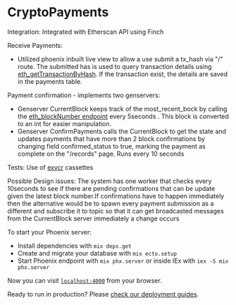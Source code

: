 # CryptoPayments

Integration:
  Integrated with Etherscan API using Finch
 
Receive Payments:
  * Utilized phoenix inbuilt live view to allow a use submit a tx_hash via "/" route. The submitted has is used to query transaction details using [eth_getTransactionByHash](https://docs.etherscan.io/api-endpoints/geth-parity-proxy#eth_gettransactionbyhash). If the transaction exist, the details are saved in the payments table.



Payment confirmation - implements two genservers:
   * Genserver CurrentBlock keeps track of the most_recent_bock by calling the [eth_blockNumber endpoint](https://docs.etherscan.io/api-endpoints/geth-parity-proxy#eth_blocknumber) every 5seconds . This block is converted to an int for easier manipulation.
   * Genserver ConfirmPayments calls the CurrentBlock to get the state and updates payments that have more than 2 block confirmations by changing field confirmed_status to true, marking the payment as complete on the  "/records" page. Runs every 10 seconds

Tests:
Use of [exvcr](https://github.com/parroty/exvcr) cassettes

Possible Design issues:
 The system has one worker that checks every 10seconds to see if there are pending confirmations that can be update given the latest block number.If confirmations have to happen immediately then the alternative would be to spawn every payment submission as a different and subscribe it to topic so that it can get broadcasted messages from the CurrentBlock server immediately a change occurs
 




To start your Phoenix server:

  * Install dependencies with `mix deps.get`
  * Create and migrate your database with `mix ecto.setup`
  * Start Phoenix endpoint with `mix phx.server` or inside IEx with `iex -S mix phx.server`

Now you can visit [`localhost:4000`](http://localhost:4000) from your browser.

Ready to run in production? Please [check our deployment guides](https://hexdocs.pm/phoenix/deployment.html).

